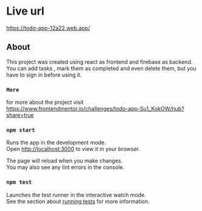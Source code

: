 # Live url
https://todo-app-12a22.web.app/

## About
This project was created using react as frontend and firebase as backend.\
You can add tasks , mark them as completed and even delete them, but you have to sign in before using it.
### `More`
for more about the project visit https://www.frontendmentor.io/challenges/todo-app-Su1_KokOW/hub?share=true

### `npm start`

Runs the app in the development mode.\
Open [http://localhost:3000](http://localhost:3000) to view it in your browser.

The page will reload when you make changes.\
You may also see any lint errors in the console.

### `npm test`

Launches the test runner in the interactive watch mode.\
See the section about [running tests](https://facebook.github.io/create-react-app/docs/running-tests) for more information.
